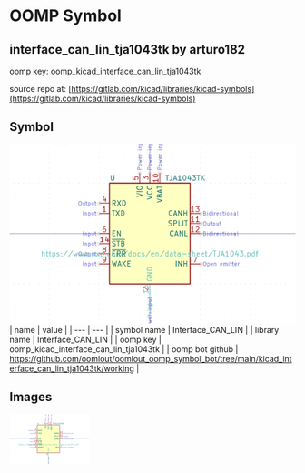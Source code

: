 # OOMP Symbol  
## interface_can_lin_tja1043tk  by arturo182  
  
oomp key: oomp_kicad_interface_can_lin_tja1043tk  
  
source repo at: [https://gitlab.com/kicad/libraries/kicad-symbols](https://gitlab.com/kicad/libraries/kicad-symbols)  
## Symbol  
  
[![working.png](working_600.png)](working.png)  
| name | value | 
| --- | --- | 
| symbol name | Interface_CAN_LIN | 
| library name | Interface_CAN_LIN | 
| oomp key | oomp_kicad_interface_can_lin_tja1043tk | 
| oomp bot github | https://github.com/oomlout/oomlout_oomp_symbol_bot/tree/main/kicad_interface_can_lin_tja1043tk/working | 
## Images  
  
[![working.png](working_140.png)](working.png)  
